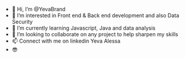 - 👋 Hi, I’m @YevaBrand
- 👀 I’m interested in Front end & Back end development and also Data Security
- 🌱 I’m currently learning Javascript, Java and data analysis
- 💞️ I’m looking to collaborate on any project to help sharpen my skills
- 📫 Connect with me on linkedin Yeva Alessa 
- 😎

<!---
YevaBrand/YevaBrand is a ✨ special ✨ repository because its `README.md` (this file) appears on your GitHub profile.
You can click the Preview link to take a look at your changes.
--->
